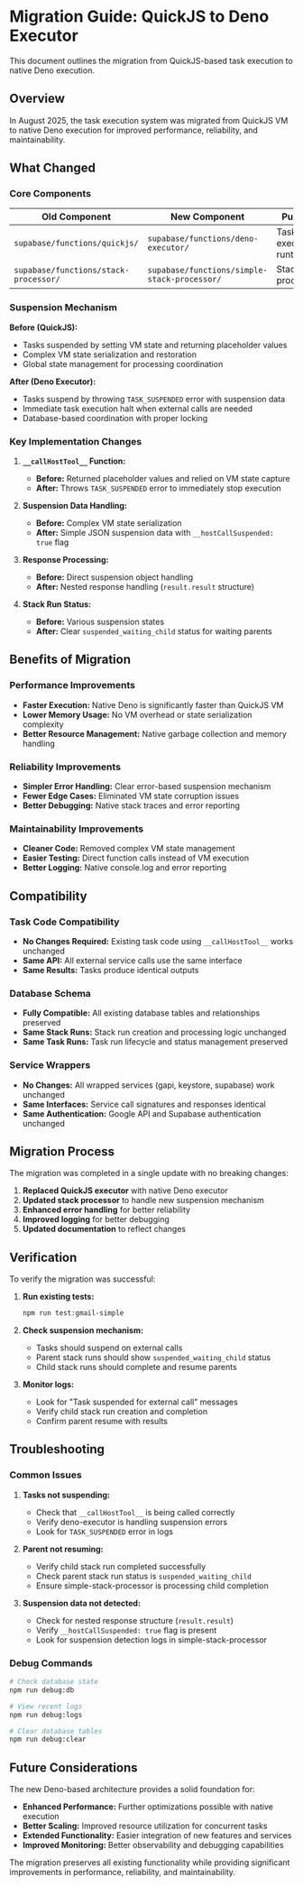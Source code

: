 # Migration Guide: QuickJS to Deno Executor

This document outlines the migration from QuickJS-based task execution to native Deno execution.

## Overview

In August 2025, the task execution system was migrated from QuickJS VM to native Deno execution for improved performance, reliability, and maintainability.

## What Changed

### Core Components

| Old Component | New Component | Purpose |
|---------------|---------------|---------|
| `supabase/functions/quickjs/` | `supabase/functions/deno-executor/` | Task execution runtime |
| `supabase/functions/stack-processor/` | `supabase/functions/simple-stack-processor/` | Stack run processing |

### Suspension Mechanism

**Before (QuickJS):**
- Tasks suspended by setting VM state and returning placeholder values
- Complex VM state serialization and restoration
- Global state management for processing coordination

**After (Deno Executor):**
- Tasks suspend by throwing `TASK_SUSPENDED` error with suspension data
- Immediate task execution halt when external calls are needed
- Database-based coordination with proper locking

### Key Implementation Changes

1. **`__callHostTool__` Function:**
   - **Before:** Returned placeholder values and relied on VM state capture
   - **After:** Throws `TASK_SUSPENDED` error to immediately stop execution

2. **Suspension Data Handling:**
   - **Before:** Complex VM state serialization
   - **After:** Simple JSON suspension data with `__hostCallSuspended: true` flag

3. **Response Processing:**
   - **Before:** Direct suspension object handling
   - **After:** Nested response handling (`result.result` structure)

4. **Stack Run Status:**
   - **Before:** Various suspension states
   - **After:** Clear `suspended_waiting_child` status for waiting parents

## Benefits of Migration

### Performance Improvements
- **Faster Execution:** Native Deno is significantly faster than QuickJS VM
- **Lower Memory Usage:** No VM overhead or state serialization complexity
- **Better Resource Management:** Native garbage collection and memory handling

### Reliability Improvements
- **Simpler Error Handling:** Clear error-based suspension mechanism
- **Fewer Edge Cases:** Eliminated VM state corruption issues
- **Better Debugging:** Native stack traces and error reporting

### Maintainability Improvements
- **Cleaner Code:** Removed complex VM state management
- **Easier Testing:** Direct function calls instead of VM execution
- **Better Logging:** Native console.log and error reporting

## Compatibility

### Task Code Compatibility
- **No Changes Required:** Existing task code using `__callHostTool__` works unchanged
- **Same API:** All external service calls use the same interface
- **Same Results:** Tasks produce identical outputs

### Database Schema
- **Fully Compatible:** All existing database tables and relationships preserved
- **Same Stack Runs:** Stack run creation and processing logic unchanged
- **Same Task Runs:** Task run lifecycle and status management preserved

### Service Wrappers
- **No Changes:** All wrapped services (gapi, keystore, supabase) work unchanged
- **Same Interfaces:** Service call signatures and responses identical
- **Same Authentication:** Google API and Supabase authentication unchanged

## Migration Process

The migration was completed in a single update with no breaking changes:

1. **Replaced QuickJS executor** with native Deno executor
2. **Updated stack processor** to handle new suspension mechanism
3. **Enhanced error handling** for better reliability
4. **Improved logging** for better debugging
5. **Updated documentation** to reflect changes

## Verification

To verify the migration was successful:

1. **Run existing tests:**
   ```bash
   npm run test:gmail-simple
   ```

2. **Check suspension mechanism:**
   - Tasks should suspend on external calls
   - Parent stack runs should show `suspended_waiting_child` status
   - Child stack runs should complete and resume parents

3. **Monitor logs:**
   - Look for "Task suspended for external call" messages
   - Verify child stack run creation and completion
   - Confirm parent resume with results

## Troubleshooting

### Common Issues

1. **Tasks not suspending:**
   - Check that `__callHostTool__` is being called correctly
   - Verify deno-executor is handling suspension errors
   - Look for `TASK_SUSPENDED` error in logs

2. **Parent not resuming:**
   - Verify child stack run completed successfully
   - Check parent stack run status is `suspended_waiting_child`
   - Ensure simple-stack-processor is processing child completion

3. **Suspension data not detected:**
   - Check for nested response structure (`result.result`)
   - Verify `__hostCallSuspended: true` flag is present
   - Look for suspension detection logs in simple-stack-processor

### Debug Commands

```bash
# Check database state
npm run debug:db

# View recent logs
npm run debug:logs

# Clear database tables
npm run debug:clear
```

## Future Considerations

The new Deno-based architecture provides a solid foundation for:

- **Enhanced Performance:** Further optimizations possible with native execution
- **Better Scaling:** Improved resource utilization for concurrent tasks
- **Extended Functionality:** Easier integration of new features and services
- **Improved Monitoring:** Better observability and debugging capabilities

The migration preserves all existing functionality while providing significant improvements in performance, reliability, and maintainability.
